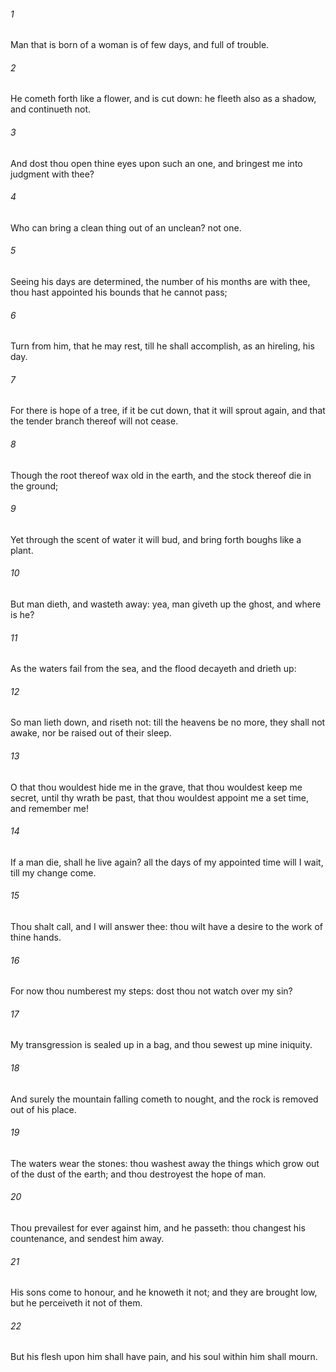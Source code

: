 ###### 1
Man that is born of a woman is of few days, and full of trouble.

###### 2
He cometh forth like a flower, and is cut down: he fleeth also as a shadow, and continueth not.

###### 3
And dost thou open thine eyes upon such an one, and bringest me into judgment with thee?

###### 4
Who can bring a clean thing out of an unclean? not one.

###### 5
Seeing his days are determined, the number of his months are with thee, thou hast appointed his bounds that he cannot pass;

###### 6
Turn from him, that he may rest, till he shall accomplish, as an hireling, his day.

###### 7
For there is hope of a tree, if it be cut down, that it will sprout again, and that the tender branch thereof will not cease.

###### 8
Though the root thereof wax old in the earth, and the stock thereof die in the ground;

###### 9
Yet through the scent of water it will bud, and bring forth boughs like a plant.

###### 10
But man dieth, and wasteth away: yea, man giveth up the ghost, and where is he?

###### 11
As the waters fail from the sea, and the flood decayeth and drieth up:

###### 12
So man lieth down, and riseth not: till the heavens be no more, they shall not awake, nor be raised out of their sleep.

###### 13
O that thou wouldest hide me in the grave, that thou wouldest keep me secret, until thy wrath be past, that thou wouldest appoint me a set time, and remember me!

###### 14
If a man die, shall he live again? all the days of my appointed time will I wait, till my change come.

###### 15
Thou shalt call, and I will answer thee: thou wilt have a desire to the work of thine hands.

###### 16
For now thou numberest my steps: dost thou not watch over my sin?

###### 17
My transgression is sealed up in a bag, and thou sewest up mine iniquity.

###### 18
And surely the mountain falling cometh to nought, and the rock is removed out of his place.

###### 19
The waters wear the stones: thou washest away the things which grow out of the dust of the earth; and thou destroyest the hope of man.

###### 20
Thou prevailest for ever against him, and he passeth: thou changest his countenance, and sendest him away.

###### 21
His sons come to honour, and he knoweth it not; and they are brought low, but he perceiveth it not of them.

###### 22
But his flesh upon him shall have pain, and his soul within him shall mourn.

